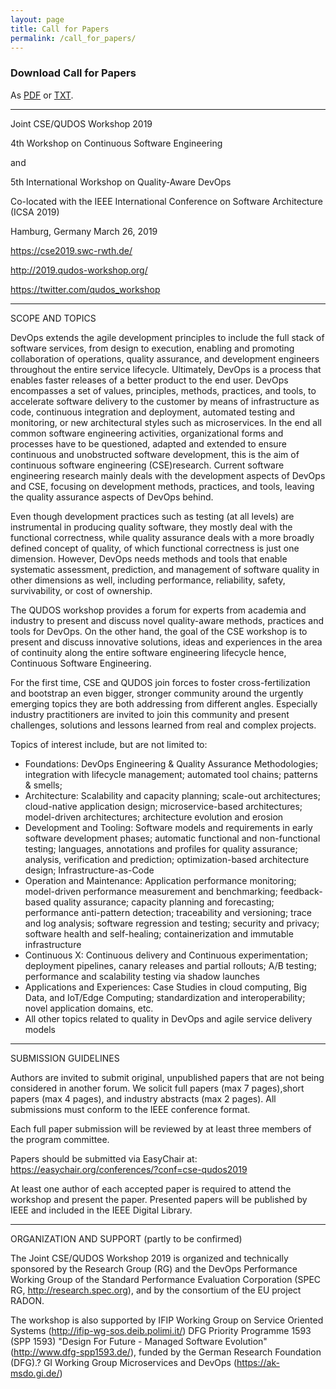 ```yaml
---
layout: page
title: Call for Papers
permalink: /call_for_papers/
---
```


### Download Call for Papers

As [PDF](/files/QUDOS2019-CfP-Flyer.pdf) or [TXT](/files/QUDOS2019-CfP.txt).

------------------------------------------------------------------------------------------

Joint CSE/QUDOS Workshop 2019

4th Workshop on Continuous Software Engineering 

and 

 5th International Workshop on Quality-Aware DevOps

Co-located with the IEEE International Conference on Software Architecture (ICSA 2019)

Hamburg, Germany
March 26, 2019

https://cse2019.swc-rwth.de/

http://2019.qudos-workshop.org/

https://twitter.com/qudos_workshop

------------------------------------------------------------------------------------------

SCOPE AND TOPICS

DevOps extends the agile development principles to include the full stack of software services, from design to execution, enabling and promoting collaboration of operations, quality assurance, and development engineers throughout the entire service lifecycle. Ultimately, DevOps is a process that enables faster releases of a better product to the end user. DevOps encompasses a set of values, principles, methods, practices, and tools, to accelerate software delivery to the customer by means of infrastructure as code, continuous integration and deployment, automated testing and monitoring, or new architectural styles such as microservices. In the end all common software engineering activities, organizational forms and processes have to be questioned, adapted and extended to ensure continuous and unobstructed software development, this is the aim of continuous software engineering (CSE)research. Current software engineering research mainly deals with the development aspects of DevOps and CSE, focusing on development methods, practices, and tools, leaving the quality assurance aspects of DevOps behind.

Even though development practices such as testing (at all levels) are instrumental in producing quality software, they mostly deal with the functional correctness, while quality assurance deals with a more broadly defined concept of quality, of which functional correctness is just one dimension. However, DevOps needs methods and tools that enable systematic assessment, prediction, and management of software quality in other dimensions as well, including performance, reliability, safety, survivability, or cost of ownership.

The QUDOS workshop provides a forum for experts from academia and industry to present and discuss novel quality-aware methods, practices and tools for DevOps. On the other hand, the goal of the CSE workshop is to present and discuss innovative solutions, ideas and experiences in the area of continuity along the entire software engineering lifecycle hence, Continuous Software Engineering. 

For the first time, CSE and QUDOS join forces to foster cross-fertilization and bootstrap an even bigger, stronger community around the urgently emerging topics they are both addressing from different angles. Especially industry practitioners are invited to join this community and present challenges, solutions and lessons learned from real and complex projects.

Topics of interest include, but are not limited to:
 * Foundations: DevOps Engineering & Quality Assurance Methodologies; integration with lifecycle management; automated tool chains; patterns & smells;
 * Architecture: Scalability and capacity planning; scale-out architectures;
   cloud-native application design; microservice-based architectures; model-driven architectures; architecture evolution and erosion
 * Development and Tooling: Software models and requirements in early
   software development phases; automatic functional and non-functional testing; languages, annotations and profiles for quality assurance; analysis, verification and prediction; optimization-based architecture design; Infrastructure-as-Code
 * Operation and Maintenance: Application performance monitoring; model-driven
   performance measurement and benchmarking; feedback-based quality assurance; capacity planning and forecasting; performance anti-pattern detection; traceability and versioning; trace and log analysis; software regression and testing; security and privacy; software health and self-healing; containerization and immutable infrastructure
 * Continuous X: Continuous delivery and Continuous experimentation; deployment pipelines, canary releases and partial rollouts; A/B testing; performance and scalability testing via shadow launches
 * Applications and Experiences: Case Studies in cloud computing, Big Data, and IoT/Edge Computing; standardization and interoperability; novel application domains, etc.
 * All other topics related to quality in DevOps and agile service delivery models

------------------------------------------------------------------------------------------

SUBMISSION GUIDELINES

Authors are invited to submit original, unpublished papers that are not being considered in another forum.  We solicit full papers (max 7 pages),short papers (max 4 pages), and industry abstracts (max 2 pages). All submissions must conform to the IEEE conference format. 

Each full paper submission will be reviewed by at least three members of the program committee.

Papers should be submitted via EasyChair at:
https://easychair.org/conferences/?conf=cse-qudos2019

At least one author of each accepted paper is required to attend the workshop and present the paper. Presented papers will be published by IEEE and included in the IEEE Digital Library.

------------------------------------------------------------------------
ORGANIZATION AND SUPPORT (partly to be confirmed)

The Joint CSE/QUDOS Workshop 2019 is organized and technically sponsored by the Research Group (RG) and the DevOps Performance Working Group of the Standard Performance Evaluation Corporation (SPEC RG, http://research.spec.org), and by the consortium of the EU project RADON.

The workshop is also supported by 
IFIP Working Group on Service Oriented Systems (http://ifip-wg-sos.deib.polimi.it/) 
DFG Priority Programme 1593 (SPP 1593) "Design For Future - Managed Software
Evolution" (http://www.dfg-spp1593.de/), funded by the German Research
Foundation (DFG).?
GI Working Group Microservices and DevOps (https://ak-msdo.gi.de/)
